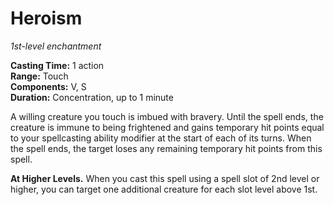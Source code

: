 # Heroism 
_1st-level enchantment_    

**Casting Time:** 1 action    
**Range:** Touch    
**Components:** V, S    
**Duration:** Concentration, up to 1 minute 

A willing creature you touch is imbued with bravery. Until the spell ends, the creature is immune to being frightened and gains temporary hit points equal to your spellcasting ability modifier at the start of each of its turns. When the spell ends, the target loses any remaining temporary hit points from this spell. 

**At Higher Levels.** When you cast this spell using a spell slot of 2nd level or higher, you can target one additional creature for each slot level above 1st. 
